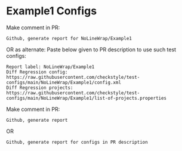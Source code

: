 # Example1 Configs
Make comment in PR:
```
Github, generate report for NoLineWrap/Example1
```
OR as alternate:
Paste below given to PR description to use such test configs:
```
Report label: NoLineWrap/Example1
Diff Regression config: https://raw.githubusercontent.com/checkstyle/test-configs/main/NoLineWrap/Example1/config.xml
Diff Regression projects: https://raw.githubusercontent.com/checkstyle/test-configs/main/NoLineWrap/Example1/list-of-projects.properties
```
Make comment in PR:
```
Github, generate report
```
OR
```
Github, generate report for configs in PR description
```
